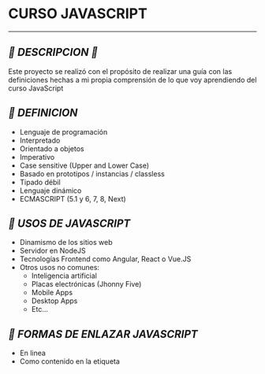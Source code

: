 # **CURSO JAVASCRIPT**

---

## _📍 DESCRIPCION 📍_

Este proyecto se realizó con el propósito de realizar una guía con las definiciones hechas a mi propia comprensión de lo que voy aprendiendo del curso JavaScript

## _📝 DEFINICION_

- Lenguaje de programación
- Interpretado
- Orientado a objetos
- Imperativo
- Case sensitive (Upper and Lower Case)
- Basado en prototipos / instancias / classless
- Tipado débil
- Lenguaje dinámico
- ECMASCRIPT (5.1 y 6, 7, 8, Next)

## _🎯 USOS DE JAVASCRIPT_

- Dinamismo de los sitios web
- Servidor en NodeJS
- Tecnologías Frontend como Angular, React o Vue.JS
- Otros usos no comunes:
  - Inteligencia artificial
  - Placas electrónicas (Jhonny Five)
  - Mobile Apps
  - Desktop Apps
  - Etc...

## _🔗 FORMAS DE ENLAZAR JAVASCRIPT_

- En linea
- Como contenido en la etiqueta <script>
- Como contenido en un archivo de formato `.js`
- Con un `require`

## _🥉 NIVEL JUNIOR_

En este nivel junior se aprenderá:

- Conceptos Básicos
- Operadores de Asignación
- Operadores Aritméticos
- Operadores de Comparación
- Operadores Lógicos
- Concatenación
- Condicionales
- Arrays
- Bucles
- Funciones
- Programación Orientada a Objetos
- Métodos de Cadenas
- Métodos de Arrays
- Objeto Math
- Console
- Document Object Model (DOM)

## _🥈 NIVEL MEDIUM_

En el nivel medium aprendí:

- Objeto Window
- Herramientas de Desarrollo del Navegador
- Eventos
- Control de Flujos y Manejo de Errores
- Lo Obsoleto de JavaScript
- Callbacks
- Promesas
- Await & Async
- Peticiones de HTTP
- Datos Estructurales (JSON)
- AJAX
- Fetch
- Axios
- Diferencia entre GET y POST

## _🥇 NIVEL MASTER_

En el penultimo nivel master aprenndí:

- Prototipos
- Modo Estricto (use strict)
- Funciones Flecha
- This Contextual
- Recursividad
- Clausuras (closures)
- Parametro Rest
- Destructuración
- Operador Ternario

---

